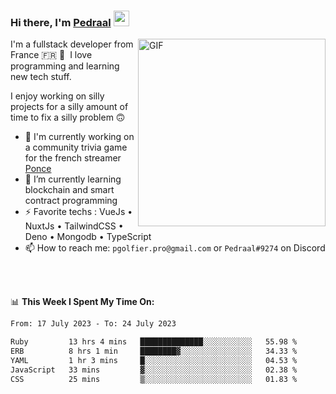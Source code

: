 ### Hi there, I'm <a href="https://pedraal.dev" target="_blank">Pedraal</a> <img src="https://media.giphy.com/media/hvRJCLFzcasrR4ia7z/giphy.gif" width="25px">
<img align="right" alt="GIF" src="https://pedraal.dev/avatar.png" width="300" height="300" />

I'm a fullstack developer from France 🇫🇷 🥖 &nbsp;I love programming and learning new
tech stuff.

I enjoy working on silly projects for a silly amount of time to fix a silly problem 🙃

- 🔭  I'm currently working on a community trivia game for the french streamer <a href="https://twitch.tv/ponce" target="_blank">Ponce</a>
- 🌱 I’m currently learning blockchain and smart contract programming
- ⚡ Favorite techs : VueJs &bull; NuxtJs &bull; TailwindCSS &bull; Deno &bull; Mongodb &bull; TypeScript
- 📫 How to reach me: `pgolfier.pro@gmail.com` or `Pedraal#9274` on Discord

<br>
<br>

📊 **This Week I Spent My Time On:**
<!--START_SECTION:waka-->

```txt
From: 17 July 2023 - To: 24 July 2023

Ruby         13 hrs 4 mins   ██████████████░░░░░░░░░░░   55.98 %
ERB          8 hrs 1 min     ████████▓░░░░░░░░░░░░░░░░   34.33 %
YAML         1 hr 3 mins     █░░░░░░░░░░░░░░░░░░░░░░░░   04.53 %
JavaScript   33 mins         ▓░░░░░░░░░░░░░░░░░░░░░░░░   02.38 %
CSS          25 mins         ▒░░░░░░░░░░░░░░░░░░░░░░░░   01.83 %
```

<!--END_SECTION:waka-->
